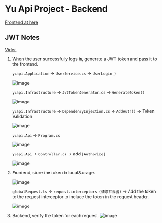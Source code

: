 ﻿# Yu Api Project - Backend


[Frontend at here](https://github.com/Koksheng/yuapi-frontend)

## JWT Notes

[Video](https://www.youtube.com/watch?v=7ILCRfPmQxQ&list=PLzYkqgWkHPKBcDIP5gzLfASkQyTdy0t4k&index=9)

1. When the user successfully logs in, generate a JWT token and pass it to the frontend.
   
   `yuapi.Application` -> `UserService.cs` -> `UserLogin()`
   
   ![image](https://github.com/Koksheng/yuapi-backend/assets/33799735/8da851d9-e68d-493f-8c6c-2348efe0946f)

   `yuapi.Infrastructure` -> `JwtTokenGenerator.cs` -> `GenerateToken()`

   ![image](https://github.com/Koksheng/yuapi-backend/assets/33799735/08d40bab-2a2a-46b1-9015-ebd8879e37fe)
   
   `yuapi.Infrastructure` -> `DependencyInjection.cs` -> `AddAuth()` -> Token Validation

   ![image](https://github.com/Koksheng/yuapi-backend/assets/33799735/04c78701-5b55-44e4-a2f2-b9fcd636dd6a)


   `yuapi.Api` -> `Program.cs`

   ![image](https://github.com/Koksheng/yuapi-backend/assets/33799735/f6674d65-50e9-48f1-abcb-1f61cd12a9be)

   `yuapi.Api` -> `Controller.cs` -> add `[Authorize]`

   ![image](https://github.com/Koksheng/yuapi-backend/assets/33799735/680dff46-fc9a-4480-bac3-5a7185ed1f95)


3. Frontend, store the token in localStorage.

   ![image](https://github.com/Koksheng/yuapi-backend/assets/33799735/a5cf2285-33eb-4d47-ad3f-ca1322382b5b)

   `globalRequest.ts` -> `request.interceptors (请求拦截器)` -> Add the token to the request interceptor to include the token in the request header.

   ![image](https://github.com/Koksheng/yuapi-backend/assets/33799735/c397cb30-b4ec-48dd-b378-0d248317b432)


4. Backend, verify the token for each request.
   ![image](https://github.com/Koksheng/yuapi-backend/assets/33799735/76965d82-636e-48fa-baeb-a97abe3d2822)
